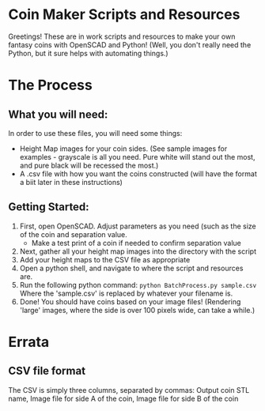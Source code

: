 # Coin Maker Scripts and Resources
Greetings!  These are in work scripts and resources to make your own fantasy coins with OpenSCAD and Python!  (Well, you don't really need the Python, but it sure helps with automating things.)

# The Process
## What you will need:
In order to use these files, you will need some things:
- Height Map images for your coin sides.  (See sample images for examples - grayscale is all you need.  Pure white will stand out the most, and pure black will be recessed the most.)
- A .csv file with how you want the coins constructed (will have the format a biit later in these instructions)

## Getting Started:
1. First, open OpenSCAD.  Adjust parameters as you need (such as the size of the coin and separation value.  
	* Make a test print of a coin if needed to confirm separation value
2. Next, gather all your height map images into the directory with the script
3. Add your height maps to the CSV file as appropriate
4. Open a python shell, and navigate to where the script and resources are.
5. Run the following python command:
`python BatchProcess.py sample.csv`
Where the 'sample.csv' is replaced by whatever your filename is.
6. Done!  You should have coins based on your image files!  (Rendering 'large' images, where the side is over 100 pixels wide, can take a while.)

# Errata
## CSV file format
The CSV is simply three columns, separated by commas:
Output coin STL name, Image file for side A of the coin, Image file for side B of the coin